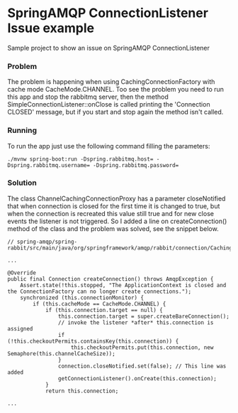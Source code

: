 # SpringAMQP ConnectionListener Issue example

Sample project to show an issue on SpringAMQP ConnectionListener

### Problem

The problem is happening when using CachingConnectionFactory with cache 
mode CacheMode.CHANNEL.
Too see the problem you need to run this app and stop the rabbitmq server,
then the method SimpleConnectionListener::onClose is called printing the 
'Connection CLOSED' message, but if you start and stop again the method 
isn't called.

### Running

To run the app just use the following command filling the parameters:

    ./mvnw spring-boot:run -Dspring.rabbitmq.host= -Dspring.rabbitmq.username= -Dspring.rabbitmq.password=


### Solution

The class ChannelCachingConnectionProxy has a parameter closeNotified 
that when connection is closed for the first time it is changed to true, 
but when the connection is recreated this value still true and for new 
close events the listener is not triggered.
So I added a line on createConnection() method of the class and the 
problem was solved, see the snippet below.

    // spring-amqp/spring-rabbit/src/main/java/org/springframework/amqp/rabbit/connection/CachingConnectionFactory.java
    
    ...
    
    @Override
    public final Connection createConnection() throws AmqpException {
        Assert.state(!this.stopped, "The ApplicationContext is closed and the ConnectionFactory can no longer create connections.");
        synchronized (this.connectionMonitor) {
            if (this.cacheMode == CacheMode.CHANNEL) {
                if (this.connection.target == null) {
                    this.connection.target = super.createBareConnection();
                    // invoke the listener *after* this.connection is assigned
                    if (!this.checkoutPermits.containsKey(this.connection)) {
                        this.checkoutPermits.put(this.connection, new Semaphore(this.channelCacheSize));
                    }
                    connection.closeNotified.set(false); // This line was added
                    getConnectionListener().onCreate(this.connection);
                }
                return this.connection;

    ...
